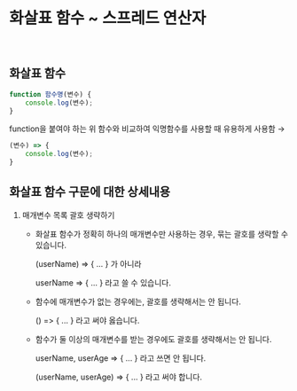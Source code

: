 # 화살표 함수 ~ 스프레드 연산자

<br/>

## 화살표 함수

```jsx
function 함수명(변수) {
	console.log(변수);
}
```

function을 붙여야 하는 위 함수와 비교하여
익명함수를 사용할 때 유용하게 사용함
→
```jsx
(변수) => {
	console.log(변수);
}
```

## 화살표 함수 구문에 대한 상세내용

1) 매개변수 목록 괄호 생략하기

    - 화살표 함수가 정확히 하나의 매개변수만 사용하는 경우, 묶는 괄호를 생략할 수 있습니다.

        (userName) => { ... }
        가 아니라

        userName => { ... }
        라고 쓸 수 있습니다.
      

    - 함수에 매개변수가 없는 경우에는, 괄호를 생략해서는 안 됩니다.

        () => { ... } 라고 써야 옳습니다.
      

    - 함수가 둘 이상의 매개변수를 받는 경우에도 괄호를 생략해서는 안 됩니다.

        userName, userAge => { ... } 라고 쓰면 안 됩니다.

        (userName, userAge) => { ... } 라고 써야 합니다.

